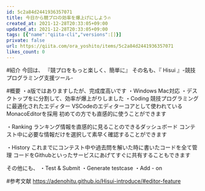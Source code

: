 ```yaml
---
id: 5c2a84d2441936357071
title: 今日から競プロの効率を爆上げにしよう🔥
created_at: 2021-12-28T20:33:05+09:00
updated_at: 2021-12-28T20:33:05+09:00
tags: [{"name":"qiita-cli","versions":[]}]
private: false
url: https://qiita.com/ora_yoshito/items/5c2a84d2441936357071
likes_count: 0
--- 
```

      
#紹介
今回は、
『競プロをもっと楽しく、簡単に』
その名も、『 Hisui 』-競技プログラミング支援ツール-

#概要
・a版ではありますしたが、完成度高いです
・Windows Mac対応
・デスクトップをに分割して、効率が爆上がりしました
・Coding
競技プログラミングに最適化されたエディター
VSCodeのエディターコアとして使われているMonacoEditorを採用
初めての方でも直感的に使うことができます

・Ranking
ランキング情報を直感的に見ることのできるダッシュボード
コンテスト中に必要な情報だけを選択して素早く確認することができます

・History
これまでにコンテスト中や過去問を解いた時に書いたコードを全て管理
コードをGithubといったサービスにあげてすぐに共有することもできます

その他にも、
・Test & Submit
・Generate testcase
・Add - on

#参考文献
https://adenohitu.github.io/Hisui-introduce/#editor-feature
